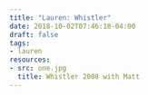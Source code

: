 ```yaml
---
title: "Lauren: Whistler"
date: 2018-10-02T07:46:18-04:00
draft: false
tags:
- lauren
resources:
- src: one.jpg
  title: Whistler 2008 with Matt
---
```

